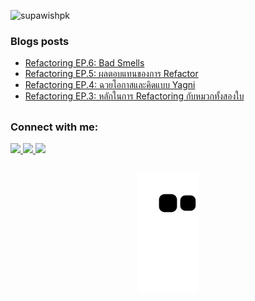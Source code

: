 <p align="left"> <img src="https://komarev.com/ghpvc/?username=supawishpk&label=Profile%20views&color=0e75b6&style=flat" alt="supawishpk" /> </p>

### Blogs posts
<!-- BLOG-POST-LIST:START -->
- [Refactoring EP.6: Bad Smells](https://developers.ascendcorp.com/refactoring-ep-6-bad-smells-8e7031e2d787?source=rss-f29961ab68d8------2)
- [Refactoring EP.5: ผลตอบแทนของการ Refactor](https://developers.ascendcorp.com/refactoring-ep-5-%E0%B8%9C%E0%B8%A5%E0%B8%95%E0%B8%AD%E0%B8%9A%E0%B9%81%E0%B8%97%E0%B8%99%E0%B8%82%E0%B8%AD%E0%B8%87%E0%B8%81%E0%B8%B2%E0%B8%A3-refactor-a8d6aa2f1e5f?source=rss-f29961ab68d8------2)
- [Refactoring EP.4: ฉวยโอกาสและคิดแบบ Yagni](https://developers.ascendcorp.com/refactoring-ep-4-%E0%B8%89%E0%B8%A7%E0%B8%A2%E0%B9%82%E0%B8%AD%E0%B8%81%E0%B8%B2%E0%B8%AA-f4bd19629b5a?source=rss-f29961ab68d8------2)
- [Refactoring EP.3: หลักในการ Refactoring กับหมวกทั้งสองใบ](https://developers.ascendcorp.com/refactoring-ep-3-%E0%B8%AB%E0%B8%A5%E0%B8%B1%E0%B8%81%E0%B9%83%E0%B8%99%E0%B8%81%E0%B8%B2%E0%B8%A3-refactoring-%E0%B8%81%E0%B8%B1%E0%B8%9A%E0%B8%AB%E0%B8%A1%E0%B8%A7%E0%B8%81%E0%B8%97%E0%B8%B1%E0%B9%89%E0%B8%87%E0%B8%AA%E0%B8%AD%E0%B8%87%E0%B9%83%E0%B8%9A-d6289e914de6?source=rss-f29961ab68d8------2)
<!-- BLOG-POST-LIST:END -->

##

<h3 align="left">Connect with me:</h3>
<p align="left">
 	<a href="https://medium.com/@supawishkaewjing" target="_blank"><img src="https://img.shields.io/badge/Medium-12100E?style=for-the-badge&logo=medium&logoColor=white" target="_blank"/>
  <a href = "mailto:supawish.kj@gmail.com"><img src="https://img.shields.io/badge/-Gmail-%23333?style=for-the-badge&logo=gmail&logoColor=white" target="_blank"/>
  <a href="https://www.linkedin.com/in/supawish-kj/" target="_blank"><img src="https://img.shields.io/badge/-LinkedIn-%230077B5?style=for-the-badge&logo=linkedin&logoColor=white" target="_blank"/>
</p>
 
  
  ##
 
<div align="center"> 

  ![Snake animation](https://github.com/SupawishPK/supawishPK/blob/output/github-contribution-grid-snake.svg)
 
</div>
